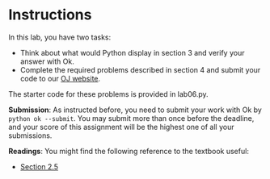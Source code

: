 # Instructions

In this lab, you have two tasks:

* Think about what would Python display in section 3 and verify your answer with Ok.
* Complete the required problems described in section 4 and submit your code to our [OJ website](https://sicp.pascal-lab.net/oj).

The starter code for these problems is provided in lab06.py.

**Submission**: As instructed before, you need to submit your work with Ok by `python ok --submit`. You may submit more than once before the deadline, and your score of this assignment will be the highest one of all your submissions.

**Readings**: You might find the following reference to the textbook useful:

* [Section 2.5](https://www.composingprograms.com/pages/25-object-oriented-programming.html)
